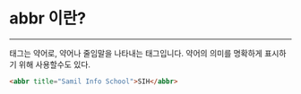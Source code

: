 # abbr 이란?
***
<abbr> 태그는 약어로, 약어나 줄임말을 나타내는 태그입니다.
약어의 의미를 명확하게 표시하기 위해 사용할수도 있다.
```html
<abbr title="Samil Info School">SIH</abbr>
```

